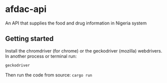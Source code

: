 # afdac-api

An API that supplies the food and drug information in Nigeria system

## Getting started

Install the chromdriver (for chrome) or the geckodriver (mozilla) webdrivers.
In another process or terminal run:

```bash
geckodriver
```

Then run the code from source: `cargo run`
